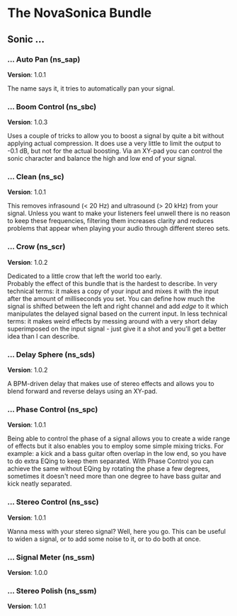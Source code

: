 # The NovaSonica Bundle

## Sonic ...

### ... Auto Pan (ns_sap)
**Version**: 1.0.1  

The name says it, it tries to automatically pan your signal. 

### ... Boom Control (ns_sbc)
**Version**: 1.0.3  

Uses a couple of tricks to allow you to boost a signal by quite a bit without applying actual compression. It does use a very little to limit the output to -0.1 dB, but not for the actual boosting. Via an XY-pad you can control the sonic character and balance the high and low end of your signal.

### ... Clean (ns_sc)
**Version**: 1.0.1  

This removes infrasound (< 20 Hz) and ultrasound (> 20 kHz) from your signal. Unless you want to make your listeners feel unwell there is no reason to keep these frequencies, filtering them increases clarity and reduces problems that appear when playing your audio through different stereo sets.

### ... Crow (ns_scr)
**Version**: 1.0.2  

Dedicated to a little crow that left the world too early.  
Probably the effect of this bundle that is the hardest to describe. In very technical terms: it makes a copy of your input and mixes it with the input after the amount of milliseconds you set. You can define how much the signal is shifted between the left and right channel and add *edge* to it which manipulates the delayed signal based on the current input. In less technical terms: it makes weird effects by messing around with a very short delay superimposed on the input signal - just give it a shot and you'll get a better idea than I can describe.   

### ... Delay Sphere (ns_sds)
**Version**: 1.0.2  

A BPM-driven delay that makes use of stereo effects and allows you to blend forward and reverse delays using an XY-pad. 

### ... Phase Control (ns_spc)
**Version**: 1.0.1  

Being able to control the phase of a signal allows you to create a wide range of effects but it also enables you to employ some simple mixing tricks. For example: a kick and a bass guitar often overlap in the low end, so you have to do extra EQing to keep them separated. With Phase Control you can achieve the same without EQing by rotating the phase a few degrees, sometimes it doesn't need more than one degree to have bass guitar and kick neatly separated.

### ... Stereo Control (ns_ssc)
**Version**: 1.0.1  

Wanna mess with your stereo signal? Well, here you go. This can be useful to widen a signal, or to add some noise to it, or to do both at once.

### ... Signal Meter (ns_ssm)
**Version**: 1.0.0  


### ... Stereo Polish (ns_ssm)
**Version**: 1.0.1  

